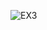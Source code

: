 ![EX3](https://github.com/Medosha22/Mastering-Embedded-Systems-Online-Diploma/assets/125259963/22e6ecdd-7836-4615-956e-34617e07c790)
